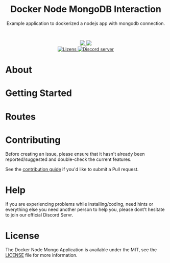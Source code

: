 <div align="center">
  <br />
  <h1>Docker Node MongoDB Interaction</h1>
  <p>Example application to dockerized a nodejs app with mongodb connection.</p>
  <br>
  <p>
    <a href="https://david-dm.org/DevTobias/docker-node-mongo" title="dependencies status">
      <img src="https://status.david-dm.org/gh/DevTobias/docker-node-mongo.svg"/>
    </a>
    <a href="https://david-dm.org/DevTobias/docker-node-mongo?type=dev" title="devDependencies status">
      <img src="https://status.david-dm.org/gh/DevTobias/docker-node-mongo.svg?type=dev"/>
    </a>
    <br>
    <a href="https://github.com/DevTobias/docker-node-mongo/blob/main/LICENSE">
      <img src="https://img.shields.io/github/license/DevTobias/docker-node-mongo" alt="Lizens" />
    </a> 
    <a href="https://discord.gg/NpxrDGYDwV">
      <img src="https://img.shields.io/discord/792139920260464670?color=7289da&logo=discord&logoColor=white" alt="Discord server" />
    </a>
  </p>
</div>


# About

# Getting Started

# Routes

# Contributing

Before creating an issue, please ensure that it hasn't already been reported/suggested and double-check the current features.

See the [contribution guide](https://github.com/DevTobias/docker-node-mongo/blob/main/.github/CONTRIBUTING.md) if you'd like to submit a Pull request.

# Help

If you are experiencing problems while installing/coding, need hints or everything else you need another person to help you, please dont't hesitate to join our official Discord Servr.

# License

The Docker Node Mongo Application is available under the MIT, see the [LICENSE](https://github.com/DevTobias/docker-node-mongo/blob/main/LICENSE) file for more information.
